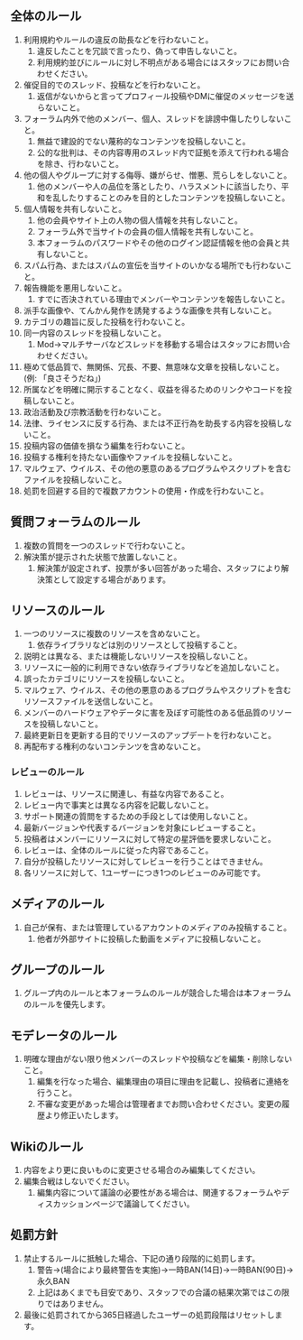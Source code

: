 ## 全体のルール
1. 利用規約やルールの違反の助長などを行わないこと。
   1. 違反したことを冗談で言ったり、偽って申告しないこと。
   1. 利用規約並びにルールに対し不明点がある場合にはスタッフにお問い合わせください。
1. 催促目的でのスレッド、投稿などを行わないこと。
   1. 返信がないからと言ってプロフィール投稿やDMに催促のメッセージを送らないこと。
1. フォーラム内外で他のメンバー、個人、スレッドを誹謗中傷したりしないこと。
   1. 無益で建設的でない蔑称的なコンテンツを投稿しないこと。
   1. 公的な批判は、その内容専用のスレッド内で証拠を添えて行われる場合を除き、行わないこと。
1. 他の個人やグループに対する侮辱、嫌がらせ、憎悪、荒らしをしないこと。
   1. 他のメンバーや人の品位を落としたり、ハラスメントに該当したり、平和を乱したりすることのみを目的としたコンテンツを投稿しないこと。
1. 個人情報を共有しないこと。
   1. 他の会員やサイト上の人物の個人情報を共有しないこと。
   1. フォーラム外で当サイトの会員の個人情報を共有しないこと。
   1. 本フォーラムのパスワードやその他のログイン認証情報を他の会員と共有しないこと。
1. スパム行為、またはスパムの宣伝を当サイトのいかなる場所でも行わないこと。
1. 報告機能を悪用しないこと。
   1. すでに否決されている理由でメンバーやコンテンツを報告しないこと。
1. 派手な画像や、てんかん発作を誘発するような画像を共有しないこと。
1. カテゴリの趣旨に反した投稿を行わないこと。
1. 同一内容のスレッドを投稿しないこと。
   1. Mod→マルチサーバなどスレッドを移動する場合はスタッフにお問い合わせください。
1. 極めて低品質で、無関係、冗長、不要、無意味な文章を投稿しないこと。(例: 「良さそうだね」)
1. 所属などを明確に開示することなく、収益を得るためのリンクやコードを投稿しないこと。
1. 政治活動及び宗教活動を行わないこと。
1. 法律、ライセンスに反する行為、または不正行為を助長する内容を投稿しないこと。
1. 投稿内容の価値を損なう編集を行わないこと。
1. 投稿する権利を持たない画像やファイルを投稿しないこと。
1. マルウェア、ウイルス、その他の悪意のあるプログラムやスクリプトを含むファイルを投稿しないこと。
1. 処罰を回避する目的で複数アカウントの使用・作成を行わないこと。

## 質問フォーラムのルール
1. 複数の質問を一つのスレッドで行わないこと。
1. 解決策が提示された状態で放置しないこと。
   1. 解決策が設定されず、投票が多い回答があった場合、スタッフにより解決策として設定する場合があります。

## リソースのルール
1. 一つのリソースに複数のリソースを含めないこと。
   1. 依存ライブラリなどは別のリソースとして投稿すること。
1. 説明とは異なる、または機能しないリソースを投稿しないこと。
1. リソースに一般的に利用できない依存ライブラリなどを追加しないこと。
1. 誤ったカテゴリにリソースを投稿しないこと。
1. マルウェア、ウイルス、その他の悪意のあるプログラムやスクリプトを含むリソースファイルを送信しないこと。
1. メンバーのハードウェアやデータに害を及ぼす可能性のある低品質のリソースを投稿しないこと。
1. 最終更新日を更新する目的でリソースのアップデートを行わないこと。
1. 再配布する権利のないコンテンツを含めないこと。

### レビューのルール
1. レビューは、リソースに関連し、有益な内容であること。
1. レビュー内で事実とは異なる内容を記載しないこと。
1. サポート関連の質問をするための手段としては使用しないこと。
1. 最新バージョンや代表するバージョンを対象にレビューすること。
1. 投稿者はメンバーにリソースに対して特定の星評価を要求しないこと。
1. レビューは、全体のルールに従った内容であること。
1. 自分が投稿したリソースに対してレビューを行うことはできません。
1. 各リソースに対して、1ユーザーにつき1つのレビューのみ可能です。

## メディアのルール
1. 自己が保有、または管理しているアカウントのメディアのみ投稿すること。
   1. 他者が外部サイトに投稿した動画をメディアに投稿しないこと。

## グループのルール
1. グループ内のルールと本フォーラムのルールが競合した場合は本フォーラムのルールを優先します。

## モデレータのルール
1. 明確な理由がない限り他メンバーのスレッドや投稿などを編集・削除しないこと。
   1. 編集を行なった場合、編集理由の項目に理由を記載し、投稿者に連絡を行うこと。
   1. 不審な変更があった場合は管理者までお問い合わせください。変更の履歴より修正いたします。

## Wikiのルール
1. 内容をより更に良いものに変更させる場合のみ編集してください。
1. 編集合戦はしないでください。
   1. 編集内容について議論の必要性がある場合は、関連するフォーラムやディスカッションページで議論してください。

## 処罰方針
1. 禁止するルールに抵触した場合、下記の通り段階的に処罰します。
   1. 警告→(場合により最終警告を実施)→一時BAN(14日)→一時BAN(90日)→永久BAN
   1. 上記はあくまでも目安であり、スタッフでの合議の結果次第ではこの限りではありません。
1. 最後に処罰されてから365日経過したユーザーの処罰段階はリセットします。

